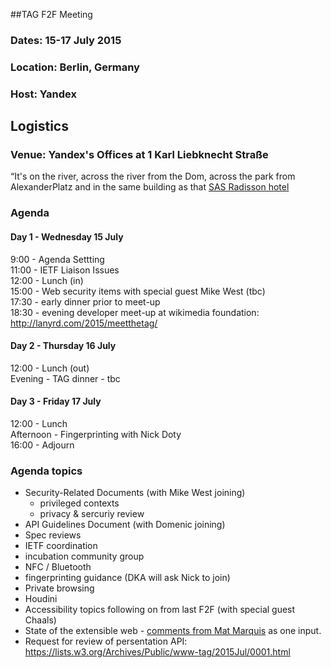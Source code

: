 ##TAG F2F Meeting
### Dates: 15-17 July 2015
### Location: Berlin, Germany
### Host: Yandex

## Logistics
### Venue: Yandex's Offices at 1 Karl Liebknecht Straße

“It's on the river, across the river from the Dom, across the park from AlexanderPlatz 
and in the same building as that [SAS Radisson hotel](http://www.radissonblu.com/hotel-berlin)

### Agenda

#### Day 1 - Wednesday 15 July

9:00 - Agenda Settting  
11:00 - IETF Liaison Issues  
12:00 - Lunch (in)  
15:00 - Web security items with special guest Mike West (tbc)  
17:30 - early dinner prior to meet-up  
18:30 - evening developer meet-up at wikimedia foundation: http://lanyrd.com/2015/meetthetag/

#### Day 2 - Thursday 16 July

12:00 - Lunch (out)  
Evening - TAG dinner - tbc

#### Day 3 - Friday 17 July

12:00 - Lunch  
Afternoon - Fingerprinting with Nick Doty  
16:00 - Adjourn

### Agenda topics

- Security-Related Documents (with Mike West joining)
  - privileged contexts
  - privacy & sercuriy review
- API Guidelines Document (with Domenic joining)
- Spec reviews
- IETF coordination
- incubation community group
- NFC / Bluetooth
- fingerprinting guidance (DKA will ask Nick to join)
- Private browsing
- Houdini
- Accessibility topics following on from last F2F (with special guest Chaals)
- State of the extensible web - [comments from Mat Marquis](https://bocoup.com/weblog/extensible-web-manifesto/) as one input.
- Request for review of persentation API: https://lists.w3.org/Archives/Public/www-tag/2015Jul/0001.html
